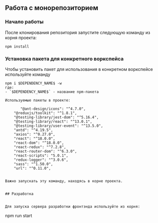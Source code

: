## Работа с монорепозиторием

### Начало работы

После клонирования репозитория запустите следующую команду из корня проекта:

```
npm install
```

### Установка пакета для конкретного воркспейса

Чтобы установить пакет для использования в конкретном воркспейсе используйте команду

```
npm i $DEPENDENCY_NAME$ -w
где:
- `$DEPENDENCY_NAME$` - название npm-пакета

Используемые пакеты в проекте:

       "@ant-design/icons": "^4.7.0",
    "@reduxjs/toolkit": "^1.8.1",
    "@testing-library/jest-dom": "^5.16.4",
    "@testing-library/react": "^13.0.1",
    "@testing-library/user-event": "^13.5.0",
    "antd": "^4.19.5",
    "axios": "^0.27.0",
    "react": "^18.0.0",
    "react-dom": "^18.0.0",
    "react-redux": "^7.2.8",
    "react-router-dom": "^6.3.0",
    "react-scripts": "5.0.1",
    "redux-logger": "^3.0.6",
    "sass": "^1.50.0",
    "url": "^0.11.0",


Важно запускать эту команду, находясь в корне проекта.


## Разработка


Для запуска сервера разработки фронтэнда используйте из корня:

```

npm run start

```

```
